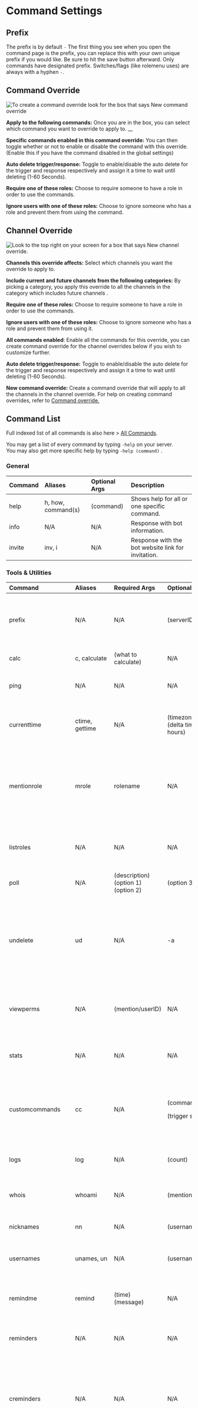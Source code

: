 # Command Settings

## Prefix

The prefix is by default `-` The first thing you see when you open the command page is the prefix, you can replace this with your own unique prefix if you would like. Be sure to hit the save button afterward. Only commands have designated prefix. Switches/flags \(like rolemenu uses\) are always with a hyphen `-`.

## Command Override

![To create a command override look for the box that says New command override](../.gitbook/assets/commandoverride.PNG)

**Apply to the following commands:** Once you are in the box, you can select which command you want to override to apply to.  __

**Specific commands enabled in this command override:** You can then toggle whether or not to enable or disable the command with this override. \(Enable this if you have the command disabled in the global settings\)

**Auto delete trigger/response:** Toggle to enable/disable the auto delete for the trigger and response respectively and assign it a time to wait until deleting \(1-60 Seconds\).

**Require one of these roles:** Choose to require someone to have a role in order to use the commands.

**Ignore users with one of these roles:** Choose to ignore someone who has a role and prevent them from using the command.

## Channel Override

![Look to the top right on your screen for a box that says New channel override.](../.gitbook/assets/channeloverride.PNG)

**Channels this override affects:** Select which channels you want the override to apply to. 

**Include current and future channels from the following categories:** By picking a category, you apply this override to all the channels in the category which includes future channels .

**Require one of these roles:** Choose to require someone to have a role in order to use the commands.

**Ignore users with one of these roles:** Choose to ignore someone who has a role and prevent them from using it.

**All commands enabled**: Enable all the commands for this override, you can create command override for the channel overrides below if you wish to customize further.

**Auto delete trigger/response:** Toggle to enable/disable the auto delete for the trigger and response respectively and assign it a time to wait until deleting \(1-60 Seconds\).

**New command override:** Create a command override that will apply to all the channels in the channel override. For help on creating command overrides, refer to [Command override.](commands.md#command-override) 

## Command List

Full indexed list of all commands is also here  &gt; [All Commands](all-commands.md).

You may get a list of every command by typing `-help` on your server.  
You may also get more specific help by typing `-help (command)` .

### General

| Command | Aliases | Optional Args | Description |
| :--- | :--- | :--- | :--- |
| help | h, how, command\(s\) | \(command\) | Shows help for all or one specific command. |
| info | N/A | N/A | Response with bot information. |
| invite | inv, i | N/A | Response with the bot website link for invitation. |

###  Tools & Utilities

<table>
  <thead>
    <tr>
      <th style="text-align:left">Command</th>
      <th style="text-align:left">Aliases</th>
      <th style="text-align:left">Required Args</th>
      <th style="text-align:left">Optional Args</th>
      <th style="text-align:left">Description</th>
    </tr>
  </thead>
  <tbody>
    <tr>
      <td style="text-align:left">prefix</td>
      <td style="text-align:left">N/A</td>
      <td style="text-align:left">N/A</td>
      <td style="text-align:left">(serverID)</td>
      <td style="text-align:left">Shows the command prefix on current server or specified server.</td>
    </tr>
    <tr>
      <td style="text-align:left">calc</td>
      <td style="text-align:left">c, calculate</td>
      <td style="text-align:left">(what to calculate)</td>
      <td style="text-align:left">N/A</td>
      <td style="text-align:left">Calculator. Example: <code>2+2</code>
      </td>
    </tr>
    <tr>
      <td style="text-align:left">ping</td>
      <td style="text-align:left">N/A</td>
      <td style="text-align:left">N/A</td>
      <td style="text-align:left">N/A</td>
      <td style="text-align:left">Response with pong and pingtime.</td>
    </tr>
    <tr>
      <td style="text-align:left">currenttime</td>
      <td style="text-align:left">ctime, gettime</td>
      <td style="text-align:left">N/A</td>
      <td style="text-align:left">(timezone) (delta time in hours)</td>
      <td style="text-align:left">Shows UTC time, or the timezone you chose. List of <a href="https://pastebin.com/ZqSPUhc7">timezones</a>
      </td>
    </tr>
    <tr>
      <td style="text-align:left">mentionrole</td>
      <td style="text-align:left">mrole</td>
      <td style="text-align:left">rolename</td>
      <td style="text-align:left">N/A</td>
      <td style="text-align:left">Sets a role to mentionable, mentions the role, then sets it back to not
        mentionable after 10 seconds.</td>
    </tr>
    <tr>
      <td style="text-align:left">listroles</td>
      <td style="text-align:left">N/A</td>
      <td style="text-align:left">N/A</td>
      <td style="text-align:left">N/A</td>
      <td style="text-align:left">List roles and their IDs, and some other stuff on the server.</td>
    </tr>
    <tr>
      <td style="text-align:left">poll</td>
      <td style="text-align:left">N/A</td>
      <td style="text-align:left">(description) (option 1) (option 2)</td>
      <td style="text-align:left">(option 3) etc</td>
      <td style="text-align:left">Creates a reaction poll.</td>
    </tr>
    <tr>
      <td style="text-align:left">undelete</td>
      <td style="text-align:left">ud</td>
      <td style="text-align:left">N/A</td>
      <td style="text-align:left">-a</td>
      <td style="text-align:left">Views your recent deleted messages, or all users deleted messages (with
        &quot;-a&quot; and manage messages perm) in this channel.</td>
    </tr>
    <tr>
      <td style="text-align:left">viewperms</td>
      <td style="text-align:left">N/A</td>
      <td style="text-align:left">(mention/userID)</td>
      <td style="text-align:left">N/A</td>
      <td style="text-align:left">Shows you requested user&apos;s permissions in this channel.</td>
    </tr>
    <tr>
      <td style="text-align:left">stats</td>
      <td style="text-align:left">N/A</td>
      <td style="text-align:left">N/A</td>
      <td style="text-align:left">N/A</td>
      <td style="text-align:left">Shows server stats (only if public stats are enabled).</td>
    </tr>
    <tr>
      <td style="text-align:left">customcommands</td>
      <td style="text-align:left">cc</td>
      <td style="text-align:left">N/A</td>
      <td style="text-align:left">
        <p>(commandID)</p>
        <p>(trigger string)</p>
      </td>
      <td style="text-align:left">Shows a custom command specified by id or trigger or lists them all.
        <a
        href="custom-commands.md">More info</a>.</td>
    </tr>
    <tr>
      <td style="text-align:left">logs</td>
      <td style="text-align:left">log</td>
      <td style="text-align:left">N/A</td>
      <td style="text-align:left">(count)</td>
      <td style="text-align:left">Creates a log of the channels messages (max. 100).</td>
    </tr>
    <tr>
      <td style="text-align:left">whois</td>
      <td style="text-align:left">whoami</td>
      <td style="text-align:left">N/A</td>
      <td style="text-align:left">(mention/userID)</td>
      <td style="text-align:left">Shows information about given member.</td>
    </tr>
    <tr>
      <td style="text-align:left">nicknames</td>
      <td style="text-align:left">nn</td>
      <td style="text-align:left">N/A</td>
      <td style="text-align:left">(username)</td>
      <td style="text-align:left">Shows past nicknames of given member.</td>
    </tr>
    <tr>
      <td style="text-align:left">usernames</td>
      <td style="text-align:left">unames, un</td>
      <td style="text-align:left">N/A</td>
      <td style="text-align:left">(username)</td>
      <td style="text-align:left">Shows past usernames of given member.</td>
    </tr>
    <tr>
      <td style="text-align:left">remindme</td>
      <td style="text-align:left">remind</td>
      <td style="text-align:left">(time) (message)</td>
      <td style="text-align:left">N/A</td>
      <td style="text-align:left">Schedules a reminder. Example: <code>remindme 1h30min are you still alive?</code>
      </td>
    </tr>
    <tr>
      <td style="text-align:left">reminders</td>
      <td style="text-align:left">N/A</td>
      <td style="text-align:left">N/A</td>
      <td style="text-align:left">N/A</td>
      <td style="text-align:left">List of your active reminders with an ID.</td>
    </tr>
    <tr>
      <td style="text-align:left">creminders</td>
      <td style="text-align:left">N/A</td>
      <td style="text-align:left">N/A</td>
      <td style="text-align:left">N/A</td>
      <td style="text-align:left">Lists reminders only in the current channel with an ID. Only members with <code>manage server</code> permissions
        can use this command.</td>
    </tr>
    <tr>
      <td style="text-align:left">delreminder</td>
      <td style="text-align:left">rmreminder</td>
      <td style="text-align:left">(reminderID)</td>
      <td style="text-align:left">N/A</td>
      <td style="text-align:left">Deletes the reminder with the given ID.</td>
    </tr>
    <tr>
      <td style="text-align:left">role</td>
      <td style="text-align:left">N/A</td>
      <td style="text-align:left">N/A</td>
      <td style="text-align:left">(rolename)</td>
      <td style="text-align:left">Give yourself a role or list all available roles. Needs to be set up first
        on the control panel.</td>
    </tr>
    <tr>
      <td style="text-align:left">settimezone</td>
      <td style="text-align:left">setz, tzset</td>
      <td style="text-align:left">(timezone)</td>
      <td style="text-align:left">-d, -u</td>
      <td style="text-align:left">Sets your timezone, used for various purposes such as auto conversion. <code>timezone</code> is
        your country, use this &gt; <a href="http://kevalbhatt.github.io/timezone-picker/">Timezone Picker</a> ,
        enter the <code>Area/City</code> result. Flag -u shows users currently set
        time zone or server&apos;s local and -d deletes it if set.</td>
    </tr>
    <tr>
      <td style="text-align:left">toggletimeconversion</td>
      <td style="text-align:left">toggletconv</td>
      <td style="text-align:left">N/A</td>
      <td style="text-align:left">(flags)</td>
      <td style="text-align:left">Toggles automatic time conversion for people with registered timezones
        (setz) in current channel, its on by default. By using <code>flags</code> argument,
        currently <code>all</code> or <code>*</code> will toggle that time conversion
        in all channels, including newly created ones.</td>
    </tr>
  </tbody>
</table>###  Moderation

<table>
  <thead>
    <tr>
      <th style="text-align:left">Command</th>
      <th style="text-align:left">Aliases</th>
      <th style="text-align:left">Required Args</th>
      <th style="text-align:left">Optional Args</th>
      <th style="text-align:left">Description</th>
    </tr>
  </thead>
  <tbody>
    <tr>
      <td style="text-align:left">ban</td>
      <td style="text-align:left">banid</td>
      <td style="text-align:left">(mention/userID)</td>
      <td style="text-align:left">
        <p>(reason)</p>
        <p>(-d:duration)</p>
      </td>
      <td style="text-align:left">Bans given member by name mention or ID. Duration sets how long the ban
        lasts, default is in minutes - this can be altered <b><code>-d 2w</code></b> is
        for two weeks.</td>
    </tr>
    <tr>
      <td style="text-align:left">kick</td>
      <td style="text-align:left">N/A</td>
      <td style="text-align:left">(mention/userID)</td>
      <td style="text-align:left">(reason)</td>
      <td style="text-align:left">Kicks given member by name mention or ID.</td>
    </tr>
    <tr>
      <td style="text-align:left">mute</td>
      <td style="text-align:left">N/A</td>
      <td style="text-align:left">(mention/userID)</td>
      <td style="text-align:left">(minutes) (reason)</td>
      <td style="text-align:left">Mutes given member.</td>
    </tr>
    <tr>
      <td style="text-align:left">unmute</td>
      <td style="text-align:left">N/A</td>
      <td style="text-align:left">(mention/userID)</td>
      <td style="text-align:left">(reason)</td>
      <td style="text-align:left">Unmutes given member.</td>
    </tr>
    <tr>
      <td style="text-align:left">report</td>
      <td style="text-align:left">N/A</td>
      <td style="text-align:left">(mention/userID)</td>
      <td style="text-align:left">(reason)</td>
      <td style="text-align:left">Reports given member.</td>
    </tr>
    <tr>
      <td style="text-align:left">clean</td>
      <td style="text-align:left">clear, cl</td>
      <td style="text-align:left">(count)</td>
      <td style="text-align:left">
        <p>(mention/userID)</p>
        <p>(-ma: max age)</p>
        <p>(-r:regex)</p>
        <p>(-i:regex case insensitive)</p>
      </td>
      <td style="text-align:left">Cleans the chat. More in depth <a href="all-commands.md#clean">here</a>.</td>
    </tr>
    <tr>
      <td style="text-align:left">reason</td>
      <td style="text-align:left">N/A</td>
      <td style="text-align:left">(messageID) (reason)</td>
      <td style="text-align:left">N/A</td>
      <td style="text-align:left">Add/Edit modlog message&apos;s reason to given ID.</td>
    </tr>
    <tr>
      <td style="text-align:left">warn</td>
      <td style="text-align:left">N/A</td>
      <td style="text-align:left">(mention/userID) (reason)</td>
      <td style="text-align:left">N/A</td>
      <td style="text-align:left">Warns given member. Warnings are saved.</td>
    </tr>
    <tr>
      <td style="text-align:left">warnings</td>
      <td style="text-align:left">N/A</td>
      <td style="text-align:left">(mention/userID)</td>
      <td style="text-align:left">N/A</td>
      <td style="text-align:left">Lists warnings of given member with an ID.</td>
    </tr>
    <tr>
      <td style="text-align:left">editwarning</td>
      <td style="text-align:left">N/A</td>
      <td style="text-align:left">(warningID) (reason)</td>
      <td style="text-align:left">N/A</td>
      <td style="text-align:left">Edit given warning.</td>
    </tr>
    <tr>
      <td style="text-align:left">delwarning</td>
      <td style="text-align:left">dw</td>
      <td style="text-align:left">(warningID)</td>
      <td style="text-align:left">N/A</td>
      <td style="text-align:left">Deletes the warning with the given ID.</td>
    </tr>
    <tr>
      <td style="text-align:left">clearwarnings</td>
      <td style="text-align:left">clw</td>
      <td style="text-align:left">(mention/userID)</td>
      <td style="text-align:left">N/A</td>
      <td style="text-align:left">Clears all warnings from given member.</td>
    </tr>
    <tr>
      <td style="text-align:left">giverole</td>
      <td style="text-align:left">grole, arole, addrole</td>
      <td style="text-align:left">(mention/userID) (rolename)</td>
      <td style="text-align:left">(-d:duration)</td>
      <td style="text-align:left">Gives a role to the specified member, with optional expiry, for example <code>-d 10h5m10s.</code>
      </td>
    </tr>
    <tr>
      <td style="text-align:left">removerole</td>
      <td style="text-align:left">rrole, takerole, trole</td>
      <td style="text-align:left">(mention/userID) (rolename)</td>
      <td style="text-align:left">N/A</td>
      <td style="text-align:left">Removes the specified role from the target.</td>
    </tr>
  </tbody>
</table>#### Automod 

Everything here starts with automod such as `-automod toggle`

| Command | Aliases | Required Args | Optional Args | Description |
| :--- | :--- | :--- | :--- | :--- |
| Rulesets | r, list, l | N/A | N/A |  Lists all rulesets and their status. |
| Toggle | t | \(ruleset\) | N/A |  Toggles a ruleset on/off. |
| Logs | log | N/A | \(count:number\)  |  Shows triggered automod rules \(optionally can show number of logged messages\). |

### Fun

| Command | Aliases | Required Args | Optional Args | Description |
| :--- | :--- | :--- | :--- | :--- |
| define | df | \(topic\) | N/A | Looks for an Urban Dictionary definition. |
| weather | w | \(location\) | N/A | Show the weather for the given location.  |
| topic | N/A | N/A | N/A | Generates a chat topic. |
| catfact | cf, cat, catfacts | N/A | N/A | Catfacts. What else?! |
| dogfact | dog, dogfacts | N/A | N/A | Dogfacts. Yeah. Competitor to catfacts. |
| advice | N/A | N/A | \(for?\) | Get some advice.  |
| throw | N/A | N/A | \(username\) | Throws random stuff at nearby people or at the given member. |
| roll | N/A | N/A | \(number of sides\) | Roll a dice. Specify nothing for 6 siddes, or specify a number for max. sides. |
| customembed | ce | \(json\) | N/A | Creates an embed from what you give it in json form: [Embed Object](https://discordapp.com/developers/docs/resources/channel#embed-object). |
| simpleembed | se | N/A | \(switches\) | A simpler version of CustomEmbed, controlled using switches. [More info](all-commands.md#simpleembed). |
| wouldyourather | wyr | N/A | N/A | Presents you with 2 choices. Somewhat NSFW text wise. |
| xkcd | N/A | N/A | number or -l:switch for latest | Gives random xkcd comic if not stated by number or -l flag meaning latest. |
| topservers | N/A | N/A | \(skip: number - entries to skip | Responds with the top 15 servers the bot is on. |
| takerep | -, tr, trep | \(username\) | \(count\) | Takes away given number of rep from given member. Default number is 1. |
| giverep | +, gr, grep | \(username\) | \(count\) | Give given number of rep to given member. Default number is 1. |
| setrep | setrepID | \(mention/userID\) \(number\) | N/A | Sets someones rep, by mention or ID. This is a rep admin command \(manage server perms. or rep admin role\) and bypasses cooldowns and other restrictions. |
| delrep | N/A | \(mention/userID\) | N/A | Deletes someone from the reputation list completely. This is a rep admin command and bypasses cooldowns and other restrictions. This action cannot be undone. |
| replog | N/A | \(mention/userID\) | \(page number\) | Shows specified user's rep log. Longer logs are divided into pages. |
| rep | N/A | N/A | \(username\) | Shows your or the given member's current rep and rank. |
| toprep | N/A | N/A | \(offset\) | Shows top 15 rep members on the server. |
| sentiment | sent | N/A | \(text\) | Does sentiment analysis on the given text or your last 5 messages longer than 3 words. |
| 8ball | N/A | \(question\) | N/A | Wisdom. |
| soundboard | sb | N/A | \(soundname\) | Play or list soundboard sounds. |

####  Cards Against Humanity

Everything here starts with cah such as `-cah create`

| Command | Aliases | Required Args | Optional Args | Description |
| :--- | :--- | :--- | :--- | :--- |
| create | c | N/A | \(pack name\) |  Creates a cards against humanity game in this channel. |
| end | N/A | N/A | N/A |  Ends a cards against humanity game that's ongoing in this channel. |
| kick | N/A | \(user\) | N/A |  Kicks a player from the ongoing cards against humanity game in this channel. |
| packs | N/A | N/A | N/A |  Lists available packs. |

### Rolemenu

Everything here starts with `rolemenu`such as `-rolemenu creat`   
Rolemenu commands require user to have at least manage server permission.

<table>
  <thead>
    <tr>
      <th style="text-align:left">Command</th>
      <th style="text-align:left">Aliases</th>
      <th style="text-align:left">Required Args</th>
      <th style="text-align:left">Optional Args</th>
      <th style="text-align:left">Description</th>
    </tr>
  </thead>
  <tbody>
    <tr>
      <td style="text-align:left">create</td>
      <td style="text-align:left">c</td>
      <td style="text-align:left">(rolegroup&apos;s name)</td>
      <td style="text-align:left">
        <p>(-m: messageID) (-nodm)
          <br />(-rr)</p>
        <p>(-skip: number)</p>
      </td>
      <td style="text-align:left">
        <p>Sets up a role menu, specify a message with <b>-m</b> to use an existing
          message instead of having the bot make one.
          <br />
          <br /><b>-nodm</b>, <b>-rr</b> are switches - first one enables/disables DM response
          and second one alters reaction removed state, by default reaction removed
          is also role removed.</p>
        <p></p>
        <p><b>-skip</b> Skips certain number of roles in that rolegroup, if not needed
          in that rolemenu.</p>
      </td>
    </tr>
    <tr>
      <td style="text-align:left">remove</td>
      <td style="text-align:left">N/A</td>
      <td style="text-align:left">(messageID)</td>
      <td style="text-align:left">N/A</td>
      <td style="text-align:left">Removes the rolemenu from a message, the message wont be deleted but the
        bot will now not do anything with reactions on that message.</td>
    </tr>
    <tr>
      <td style="text-align:left">update</td>
      <td style="text-align:left">u</td>
      <td style="text-align:left">(messageID)</td>
      <td style="text-align:left">(-nodm)
        <br />(-rr)</td>
      <td style="text-align:left">Updates a rolemenu, toggling the provided flags and adding missing options,
        aswell as updating the order.</td>
    </tr>
    <tr>
      <td style="text-align:left">resetreactions</td>
      <td style="text-align:left">reset</td>
      <td style="text-align:left">(messageID)</td>
      <td style="text-align:left">N/A</td>
      <td style="text-align:left">Removes all reactions on this menu and re-adds them, can be used to fix
        the order.</td>
    </tr>
    <tr>
      <td style="text-align:left">editoption</td>
      <td style="text-align:left">edit</td>
      <td style="text-align:left">(messageID)</td>
      <td style="text-align:left">N/A</td>
      <td style="text-align:left">Allows you to reassign the emoji of an option, tip: use ResetReactions
        afterwards.</td>
    </tr>
    <tr>
      <td style="text-align:left">complete</td>
      <td style="text-align:left">finish</td>
      <td style="text-align:left">(messageID)</td>
      <td style="text-align:left">N/A</td>
      <td style="text-align:left">Marks the menu as done.</td>
    </tr>
  </tbody>
</table>### Tickets

Everything here starts with `ticket(s)` such as `-tickets create`

| Command | Aliases | Required Args | Optional Args | Description |
| :--- | :--- | :--- | :--- | :--- |
| open | create, new, make | \(subject's name\) | N/A | Opens a new ticket.  |
| addUser | N/A | \(user\) | N/A | Adds a user to the ticket in this channel. |
| removeUser | N/A | \(user\) | N/A | Removes a user from the ticket. |
| rename | N/A | \(new name\) | N/A | Renames the ticket. |
| close | end, delete | N/A | \(reason\) | Closes the ticket. |
| adminsonly | adminonly, ao | N/A | N/A | Toggle admins only mode for this ticket. |

### Events

Everything here starts with `event(s)` such as `-events create`

<table>
  <thead>
    <tr>
      <th style="text-align:left">Command</th>
      <th style="text-align:left">Aliases</th>
      <th style="text-align:left">Required Args</th>
      <th style="text-align:left">Optional Args</th>
      <th style="text-align:left">Description</th>
    </tr>
  </thead>
  <tbody>
    <tr>
      <td style="text-align:left">create</td>
      <td style="text-align:left">new, make</td>
      <td style="text-align:left">N/A</td>
      <td style="text-align:left">N/A</td>
      <td style="text-align:left">Creates a new event, you will be led through an interactive setup.</td>
    </tr>
    <tr>
      <td style="text-align:left">edit</td>
      <td style="text-align:left">N/A</td>
      <td style="text-align:left">(eventID)</td>
      <td style="text-align:left">(-title)
        <br />(-time)
        <br />(-max: number)</td>
      <td style="text-align:left">
        <p>Edits an event. <b>List </b>will give you <code>eventID</code>.</p>
        <p><b>-title</b> Changes event&apos;s title.</p>
        <p><b>-time</b> Changes event&apos;s start time.</p>
        <p><b>-max</b> Changes max number of participants.</p>
      </td>
    </tr>
    <tr>
      <td style="text-align:left">list</td>
      <td style="text-align:left">ls</td>
      <td style="text-align:left">N/A</td>
      <td style="text-align:left">N/A</td>
      <td style="text-align:left">Lists all events in current server.</td>
    </tr>
    <tr>
      <td style="text-align:left">delete</td>
      <td style="text-align:left">rm, del</td>
      <td style="text-align:left">(eventID)</td>
      <td style="text-align:left">N/A</td>
      <td style="text-align:left">Deletes specified event. <b>List</b> will give you <code>eventID</code>.</td>
    </tr>
    <tr>
      <td style="text-align:left">stopsetup</td>
      <td style="text-align:left">cancelsetup</td>
      <td style="text-align:left">N/A</td>
      <td style="text-align:left">N/A</td>
      <td style="text-align:left">Force cancels the setup session in current channel.</td>
    </tr>
  </tbody>
</table>### Debug & Maintenance

| Command | Aliases | Optional Args | Description |
| :--- | :--- | :--- | :--- |
| topgames | N/A | \(-all\) | Shows the top games on this server. |
| stateinfo | N/A | N/A | Responds with state debug info. |
| topcommands | N/A | \(hours:number\) |  Shows command usage stats, defaults to last hour. |
| topevents | N/A | \(shard:number\) | Shows gateway event processing stats for all or one shard. |
| currentshard | cshard | N/A | Shows the current shard this server is on. |
| memberfetcher | memfetch | N/A | Shows the current status of the member fetcher. |
| yagstatus | status | N/A | Shows YAGPDB's status. |
| roledbg | N/A | N/A | Debug autorole assignment. |

### Administrative \(only for self-hosting\)

| Command | Aliases | Required Args | Optional Args | Description |
| :--- | :--- | :--- | :--- | :--- |
| allocstat | N/A | N/A | N/A | Memory statistics. |
| leaveserver | N/A | \(ID\) | N/A | Makes the bot leave a server by ID. |
| banserver | N/A | \(ID\) | N/A | Makes the bot leave and ban a server by ID. |
| unbanserver | N/A | \(ID\) | N/A | Makes the bot unban a server by ID. |
| findserver | N/A | \(name\)\(user\)  | N/A | Looks for a server by server name or the servers a user was on. |
| createinvite | N/A | \(ID\) | N/A | Maintenance command, creates a invite for the specified server. |
| generatepremiumcode | gpc | duration, numCodes, message | N/A | Generates premium codes |

